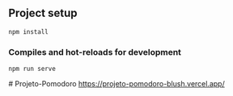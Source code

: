 

## Project setup
```
npm install
```

### Compiles and hot-reloads for development
```
npm run serve
```

#   P r o j e t o - P o m o d o r o 
https://projeto-pomodoro-blush.vercel.app/
 
 
